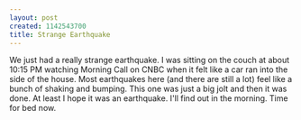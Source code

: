 ```yaml
--- 
layout: post
created: 1142543700
title: Strange Earthquake
---
```

We just had a really strange earthquake.  I was sitting on the couch at about 10:15 PM watching Morning Call on CNBC when it felt like a car ran into the side of the house.  Most earthquakes here (and there are still a lot) feel like a bunch of shaking and bumping.  This one was just a big jolt and then it was done.  At least I hope it was an earthquake.  I'll find out in the morning.  Time for bed now.

